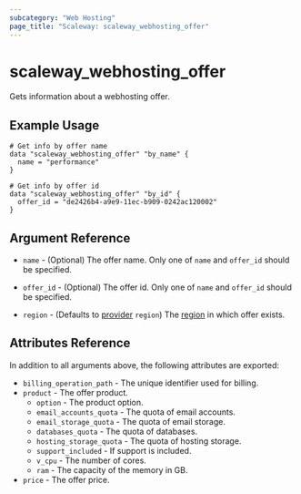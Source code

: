 ```yaml
---
subcategory: "Web Hosting"
page_title: "Scaleway: scaleway_webhosting_offer"
---
```


# scaleway_webhosting_offer

Gets information about a webhosting offer.

## Example Usage

```hcl
# Get info by offer name
data "scaleway_webhosting_offer" "by_name" { 
  name = "performance"
}

# Get info by offer id
data "scaleway_webhosting_offer" "by_id" {
  offer_id = "de2426b4-a9e9-11ec-b909-0242ac120002"
}
```

## Argument Reference

- `name` - (Optional) The offer name. Only one of `name` and `offer_id` should be specified.

- `offer_id` - (Optional) The offer id. Only one of `name` and `offer_id` should be specified.

- `region` - (Defaults to [provider](../index.md#zone) `region`) The [region](../guides/regions_and_zones.md#zones) in which offer exists.

## Attributes Reference

In addition to all arguments above, the following attributes are exported:

- `billing_operation_path` - The unique identifier used for billing.
- `product` - The offer product.
    - `option` - The product option.
    - `email_accounts_quota` - The quota of email accounts.
    - `email_storage_quota` - The quota of email storage.
    - `databases_quota` - The quota of databases.
    - `hosting_storage_quota` - The quota of hosting storage.
    - `support_included` - If support is included.
    - `v_cpu` - The number of cores.
    - `ram` - The capacity of the memory in GB.
- `price` - The offer price.

